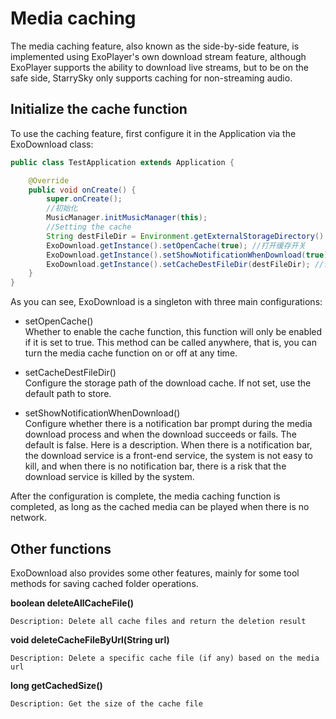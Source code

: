 # Media caching

The media caching feature, also known as the side-by-side feature, is implemented using ExoPlayer's own download stream feature, although ExoPlayer supports the ability to download live streams, but to be on the safe side,
StarrySky only supports caching for non-streaming audio.

## Initialize the cache function

To use the caching feature, first configure it in the Application via the ExoDownload class:

```java
public class TestApplication extends Application {

    @Override
    public void onCreate() {
        super.onCreate();
        //初始化
        MusicManager.initMusicManager(this);
        //Setting the cache
        String destFileDir = Environment.getExternalStorageDirectory().getAbsolutePath() + "/ExoCacheDir";
        ExoDownload.getInstance().setOpenCache(true); //打开缓存开关
        ExoDownload.getInstance().setShowNotificationWhenDownload(true);
        ExoDownload.getInstance().setCacheDestFileDir(destFileDir); //设置缓存文件夹
    }
}
```

As you can see, ExoDownload is a singleton with three main configurations: 

- setOpenCache()  
Whether to enable the cache function, this function will only be enabled if it is set to true. This method can be called anywhere, that is, you can turn the media cache function on or off at any time.

- setCacheDestFileDir()  
Configure the storage path of the download cache. If not set, use the default path to store.

- setShowNotificationWhenDownload()  
Configure whether there is a notification bar prompt during the media download process and when the download succeeds or fails. The default is false. Here is a description.
When there is a notification bar, the download service is a front-end service, the system is not easy to kill, and when there is no notification bar, there is a risk that the download service is killed by the system.

After the configuration is complete, the media caching function is completed, as long as the cached media can be played when there is no network.

## Other functions

ExoDownload also provides some other features, mainly for some tool methods for saving cached folder operations.

**boolean deleteAllCacheFile()**  

`Description: Delete all cache files and return the deletion result`

**void deleteCacheFileByUrl(String url)**

`Description: Delete a specific cache file (if any) based on the media url`

**long getCachedSize()**

`Description: Get the size of the cache file`